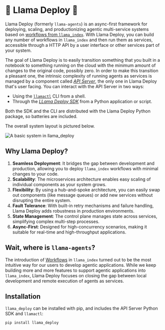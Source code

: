 # 🦙 Llama Deploy 🤖

Llama Deploy (formerly `llama-agents`) is an async-first framework for deploying, scaling, and productionizing agentic
multi-service systems based on [workflows from `llama_index`](https://docs.llamaindex.ai/en/stable/understanding/workflows/).
With Llama Deploy, you can build any number of workflows in `llama_index` and then run them as services, accessible
through a HTTP API by a user interface or other services part of your system.

The goal of Llama Deploy is to easily transition something that you built in a notebook to something running on the
cloud with the minimum amount of changes to the original code, possibly zero. In order to make this transition a
pleasant one, the intrinsic complexity of running agents as services is managed by a component called
[_API Server_](./20_core_components.md#api-server), the only one in Llama Deploy that's user facing. You can interact
with the API Server in two ways:

- Using the [`llamactl`](50_llamactl.md) CLI from a shell.
- Through the [_LLama Deploy SDK_](40_python_sdk.md) from a Python application or script.

Both the SDK and the CLI are distributed with the Llama Deploy Python package, so batteries are included.

The overall system layout is pictured below.

![A basic system in llama_deploy](https://github.com/run-llama/llama_deploy/blob/5e7703e98faa8d682a679832872094258a172629/system_diagram.png?raw=true)

## Why Llama Deploy?

1. **Seamless Deployment**: It bridges the gap between development and production, allowing you to deploy `llama_index`
   workflows with minimal changes to your code.
2. **Scalability**: The microservices architecture enables easy scaling of individual components as your system grows.
3. **Flexibility**: By using a hub-and-spoke architecture, you can easily swap out components (like message queues) or
   add new services without disrupting the entire system.
4. **Fault Tolerance**: With built-in retry mechanisms and failure handling, Llama Deploy adds robustness in
   production environments.
5. **State Management**: The control plane manages state across services, simplifying complex multi-step processes.
6. **Async-First**: Designed for high-concurrency scenarios, making it suitable for real-time and high-throughput
   applications.

## Wait, where is `llama-agents`?

The introduction of [Workflows](https://docs.llamaindex.ai/en/stable/module_guides/workflow/#workflows) in `llama_index`
turned out to be the most intuitive way for our users to develop agentic applications. While we keep building more and
more features to support agentic applications into `llama_index`, Llama Deploy focuses on closing the gap between local
development and remote execution of agents as services.

## Installation

`llama_deploy` can be installed with pip, and includes the API Server Python SDK and `llamactl`:

```bash
pip install llama_deploy
```

